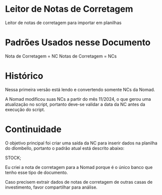 # Leitor de Notas de Corretagem
Leitor de notas de corretagem para importar em planilhas

# Padrões Usados nesse Documento
Nota de Corretagem = NC
Notas de Corretagem = NCs

# Histórico
Nessa primeira versão está lendo e convertendo somente NCs da Nomad.

A Nomad modificou suas NCs a partir do mês 11/2024, o que gerou uma atualização no script, portanto deve-se validar a data da NC antes da execução do script.

# Continuidade
O objetivo principal foi criar uma saída da NC para inserir dados na planilha do dlombello, portanto o padrão atual está descrito abaixo:

STOCK;

Eu criei a nota de corretagem para a Nomad porque é o único banco que tenho esse tipo de documento.

Caso precisem extrair dados de notas de corretagem de outras casas de investimento, favor compartilhar para análise.
